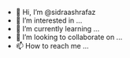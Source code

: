 - 👋 Hi, I’m @sidraashrafaz
- 👀 I’m interested in ...
- 🌱 I’m currently learning ...
- 💞️ I’m looking to collaborate on ...
- 📫 How to reach me ...

<!---
sidraashrafaz/sidraashrafaz is a ✨ special ✨ repository because its `README.md` (this file) appears on your GitHub profile.
You can click the Preview link to take a look at your changes.
--->
